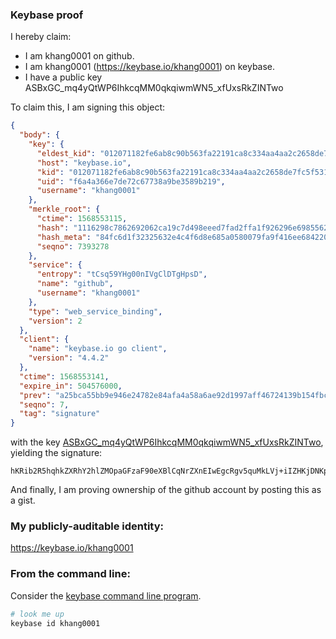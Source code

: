 ### Keybase proof

I hereby claim:

  * I am khang0001 on github.
  * I am khang0001 (https://keybase.io/khang0001) on keybase.
  * I have a public key ASBxGC_mq4yQtWP6IhkcqMM0qkqiwmWN5_xfUxsRkZINTwo

To claim this, I am signing this object:

```json
{
  "body": {
    "key": {
      "eldest_kid": "012071182fe6ab8c90b563fa22191ca8c334aa4aa2c2658de7fc5f531b1191920d4f0a",
      "host": "keybase.io",
      "kid": "012071182fe6ab8c90b563fa22191ca8c334aa4aa2c2658de7fc5f531b1191920d4f0a",
      "uid": "f6a4a366e7de72c67738a9be3589b219",
      "username": "khang0001"
    },
    "merkle_root": {
      "ctime": 1568553115,
      "hash": "1116298c7862692062ca19c7d498eeed7fad2ffa1f926296e698556258eea3429834f345afd5f2009dab4e73347aa45feff40a562357db0e16eaed4dfa20c621",
      "hash_meta": "84fc6d1f32325632e4c4f6d8e685a0580079fa9f416ee6842204d0caecd286df",
      "seqno": 7393278
    },
    "service": {
      "entropy": "tCsq59YHg00nIVgClDTgHpsD",
      "name": "github",
      "username": "khang0001"
    },
    "type": "web_service_binding",
    "version": 2
  },
  "client": {
    "name": "keybase.io go client",
    "version": "4.4.2"
  },
  "ctime": 1568553141,
  "expire_in": 504576000,
  "prev": "a25bca55bb9e946e24782e84afa4a58a6ae92d1997aff46724139b154fbc0e9d",
  "seqno": 7,
  "tag": "signature"
}
```

with the key [ASBxGC_mq4yQtWP6IhkcqMM0qkqiwmWN5_xfUxsRkZINTwo](https://keybase.io/khang0001), yielding the signature:

```
hKRib2R5hqhkZXRhY2hlZMOpaGFzaF90eXBlCqNrZXnEIwEgcRgv5quMkLVj+iIZHKjDNKpKosJljef8X1MbEZGSDU8Kp3BheWxvYWTESpcCB8QgolvKVbuelG4keC6Er6SlimrpLRmXr/RnJBObFU+8Dp3EIMQX6yuY7LuJGT+ildV5X6Vfe3ft0bpykOcOpjIi1rv2AgHCo3NpZ8RA2cVv9HDw1cXcJf/GtIHF1EVmBnZjf7X4RqymKZBeXBXfMqY95ndK1/IhLr5y4rDuIFnbgUys6K+hbJgee/fLBKhzaWdfdHlwZSCkaGFzaIKkdHlwZQildmFsdWXEIEATofcLKcqVkBztrBCfUqjG3pxUJadxUceM4iPOj6X8o3RhZ80CAqd2ZXJzaW9uAQ==

```

And finally, I am proving ownership of the github account by posting this as a gist.

### My publicly-auditable identity:

https://keybase.io/khang0001

### From the command line:

Consider the [keybase command line program](https://keybase.io/download).

```bash
# look me up
keybase id khang0001
```
